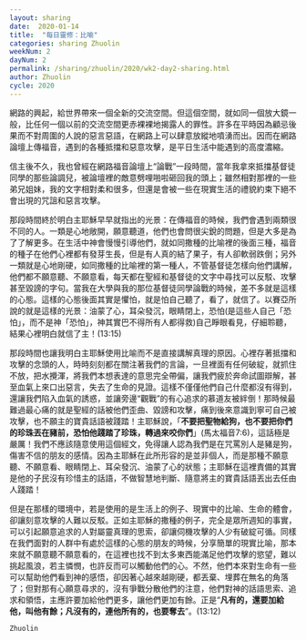 ```yaml
---
layout: sharing
date:  2020-01-14
title:  "每日靈修：比喻"
categories: sharing Zhuolin
weekNum: 2
dayNum: 2
permalink: /sharing/zhuolin/2020/wk2-day2-sharing.html
author: Zhuolin
cycle: 2020
---
```


網路的興起，給世界帶來一個全新的交流空間。但這個空間，就如同一個放大鏡一般，比任何一個以前的交流空間更赤裸裸地揭露人的罪性。許多在平時因為顧忌後果而不對周圍的人說的惡言惡語，在網路上可以肆意放縱地噴湧而出。因而在網路論壇上傳福音，遇到的各種抵擋和惡意攻擊，是平日生活中能遇到的高度濃縮。  

信主後不久，我也曾經在網路福音論壇上“論戰”一段時間，當年我拿來抵擋基督徒同學的那些論調兒，被論壇裡的敵意劈哩啪啦砸回我的頭上；雖然相對那裡的一些弟兄姐妹，我的文字相對柔和很多，但還是會被一些在現實生活的禮貌約束下絕不會出現的咒詛和惡言攻擊。  

那段時間終於明白主耶穌早早就指出的光景：在傳福音的時候，我們會遇到兩類很不同的人。一類是心地敞開，願意聽道，他們也會問很尖銳的問題，但是大多是為了了解更多。在生活中神會慢慢引導他們，就如同撒種的比喻裡的後面三種，福音的種子在他們心裡都有發芽生長，但是有人真的結了果子，有人卻軟弱跌倒；另外一類就是心地剛硬，如同撒種的比喻裡的第一種人，不管基督徒怎樣向他們講解，他們都不願意聽、不願意看，每天都在聖經和基督徒的文字中尋找可以反駁、攻擊甚至毀謗的字句。當我在大學與我的那位基督徒同學論戰的時候，差不多就是這樣的心態。這樣的心態後面其實是懼怕，就是怕自己聽了，看了，就信了。以賽亞所說的就是這樣的光景：油蒙了心，耳朵發沉，眼睛閉上，恐怕(是這些人自己「恐怕」，而不是神「恐怕」，神其實巴不得所有人都得救)自己睜眼看見，仔細聆聽，結果心裡明白就信了主！(13:15)  

那段時間也讓我明白主耶穌使用比喻而不是直接講解真理的原因。心裡存著抵擋和攻擊的念頭的人，時時刻刻都在關注著我們的言論，一旦裡面有任何破綻，就抓住不放，把水攪渾，將我們本想表達的意思完全帶偏，讓我們疲於奔命試圖辯解，甚至血氣上來口出惡言，失去了生命的見證。這樣不僅僅他們自己什麼都沒有得到，還讓我們陷入血氣的誘惑，並讓旁邊“觀戰”的有心追求的慕道友被絆倒！那時候最難過最心痛的就是聖經的話被他們歪曲、毀謗和攻擊，痛到後來意識到寧可自己被攻擊，也不願主的寶貴話語被踐踏！主耶穌說，「**不要把聖物給狗，也不要把你們的珍珠丟在豬前，恐怕他踐踏了珍珠，轉過來咬你們**」(馬太福音7:6)，這話極是嚴厲！我們不應該隨意使用這個經文，免得讓人認為我們是在咒罵別人是豬是狗，傷害不信的朋友的感情。因為主耶穌在此所形容的是並非個人，而是那種不願意聽、不願意看、眼睛閉上、耳朵發沉、油蒙了心的狀態；主耶穌在這裡責備的其實是他的子民沒有珍惜主的話語，不做智慧地判斷、隨意將主的寶貴話語丟出去任由人踐踏！  

但是在那樣的環境中，若是使用的是生活上的例子、現實中的比喻、生命的體會，卻讓刻意攻擊的人難以反駁。正如主耶穌的撒種的例子，完全是眾所週知的事實，可以引起願意追求的人對屬靈真理的思索，卻讓伺機攻擊的人少有破綻可循。同樣在我們面對的人群中有處於這樣的心態的朋友的時候，分享簡單的現實比喻，那本來就不願意聽不願意看的，在這裡也找不到太多東西能滿足他們攻擊的慾望，難以挑起風浪，若主憐憫，也許反而可以觸動他們的心。不然，他們本來對生命有一些可以幫助他們看到神的感悟，卻因著心越來越剛硬，都丟棄、埋葬在無名的角落了；但對那有心願意尋求的，沒有爭戰分散他們的注意，他們對神的話語思索、追求和領悟，主應許要加給他們更多，讓他們更加有餘。正是“**凡有的，還要加給他，叫他有餘；凡沒有的，連他所有的，也要奪去**”。(13:12)  

`Zhuolin`  
